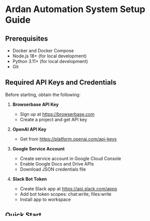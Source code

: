 # Ardan Automation System Setup Guide

## Prerequisites

- Docker and Docker Compose
- Node.js 18+ (for local development)
- Python 3.11+ (for local development)
- Git

## Required API Keys and Credentials

Before starting, obtain the following:

1. **Browserbase API Key**
   - Sign up at https://browserbase.com
   - Create a project and get API key

2. **OpenAI API Key**
   - Get from https://platform.openai.com/api-keys

3. **Google Service Account**
   - Create service account in Google Cloud Console
   - Enable Google Docs and Drive APIs
   - Download JSON credentials file

4. **Slack Bot Token**
   - Create Slack app at https://api.slack.com/apps
   - Add bot token scopes: chat:write, files:write
   - Install app to workspace

## Quick Start

1. **Clone and Setup**
   ```bash
   git clone <repository>
   cd ardan-automation
   cp .env.example .env
   ```

2. **Configure Environment**
   Edit `.env` file with your API keys and credentials:
   ```bash
   BROWSERBASE_API_KEY=your_key_here
   OPENAI_API_KEY=your_key_here
   GOOGLE_CREDENTIALS=path_to_service_account.json
   SLACK_BOT_TOKEN=xoxb-your-token
   SLACK_CHANNEL_ID=your_channel_id
   ```

3. **Start Services**
   ```bash
   docker-compose up -d
   ```

4. **Verify Installation**
   - API: http://localhost:8000/health
   - Web Interface: http://localhost:3000
   - n8n: http://localhost:5678 (admin/automation123)

## Service Configuration

### Database
- PostgreSQL runs on port 5432
- Database: `ardan_automation`
- User: `ardan_user`
- Password: `ardan_pass`

### Redis
- Runs on port 6379
- Used for task queue and caching

### n8n Workflows
1. Access n8n at http://localhost:5678
2. Import workflows from `n8n-workflows/` directory
3. Configure webhook URLs and credentials
4. Activate workflows

## Development Setup

### API Development
```bash
cd api
python -m venv venv
source venv/bin/activate  # or venv\Scripts\activate on Windows
pip install -r requirements.txt
uvicorn main:app --reload
```

### Web Development
```bash
cd web
npm install
npm run dev
```

## Configuration

### System Settings
Access the web interface at http://localhost:3000/settings to configure:
- Daily application limits
- Rate ranges
- Keywords for job filtering
- Notification preferences

### Browser Automation
- Sessions are managed automatically
- Stealth mode enabled by default
- Proxy rotation for IP diversity
- Human-like interaction delays

## Monitoring

### Logs
```bash
# View all service logs
docker-compose logs -f

# View specific service logs
docker-compose logs -f api
docker-compose logs -f worker
```

### Health Checks
- API Health: http://localhost:8000/health
- System Status: http://localhost:8000/api/system/status
- Database Health: Included in system status

## Troubleshooting

### Common Issues

1. **Database Connection Failed**
   - Check if PostgreSQL container is running
   - Verify DATABASE_URL in environment

2. **Browserbase API Errors**
   - Verify API key is correct
   - Check Browserbase account limits

3. **Google Services Authentication**
   - Ensure service account JSON is accessible
   - Verify APIs are enabled in Google Cloud Console

4. **Slack Notifications Not Working**
   - Check bot token permissions
   - Verify channel ID is correct

### Reset System
```bash
# Stop all services
docker-compose down

# Remove volumes (WARNING: deletes all data)
docker-compose down -v

# Restart fresh
docker-compose up -d
```

## Security Notes

- Never commit API keys to version control
- Use strong passwords for production
- Regularly rotate API keys
- Monitor for unusual activity
- Keep dependencies updated

## Next Steps

After setup:
1. Configure job search keywords in settings
2. Upload work samples to Google Drive
3. Test with manual job discovery
4. Enable automation gradually
5. Monitor success rates and adjust